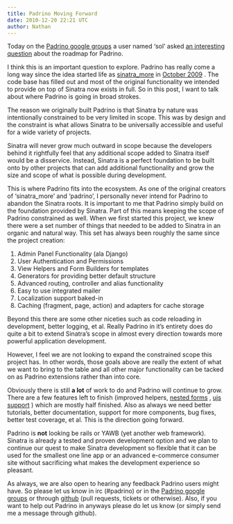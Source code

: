 ```yaml
---
title: Padrino Moving Forward
date: 2010-12-20 22:21 UTC
author: Nathan
---
```


Today on the [Padrino google groups](http://groups.google.com/group/padrino) a user named ‘sol’ asked [an interesting question](http://groups.google.com/group/padrino/browse_thread/thread/13e1ab4466d8794d?hl=en) about the roadmap for Padrino.

I think this is an important question to explore. Padrino has really come a long way since the idea started life as [sinatra\_more](https://github.com/nesquena/sinatra_more) in [October 2009](https://github.com/nesquena/sinatra_more/commit/badb3e64bb00253ff2c2419d58ec9bbce5920804) . The code base has filled out and most of the original functionality we intended to provide on top of Sinatra now exists in full. So in this post, I want to talk about where Padrino is going in broad strokes.


The reason we originally built Padrino is that Sinatra by nature was intentionally constrained to be very limited in
 scope. This was by design and the constraint is what allows Sinatra to be universally accessible and useful for a wide variety of projects.

Sinatra will never grow much outward in scope because the developers behind it rightfully feel that any additional scope added to Sinatra itself would be a disservice. Instead, Sinatra is a perfect foundation to be built onto by other projects that can add additional functionality and grow the size and scope of what is possible during development.

This is where Padrino fits into the ecosystem. As one of the original creators of ‘sinatra\_more’ and ‘padrino’, I personally never intend for Padrino to abandon the Sinatra roots. It is important to me that Padrino simply build on the foundation provided by Sinatra. Part of this means keeping the scope of Padrino constrained as well. When we
 first started this project, we knew there were a set number of things that needed to be added to Sinatra in an organic and natural way. This set has always been roughly the same since the project creation:

1) Admin Panel Functionality (ala Django)
 2) User Authentication and Permissions
 3) View Helpers and Form Builders for templates
 4) Generators for providing better default structure
 5) Advanced routing, controller and alias functionality
 6) Easy to use integrated mailer
 7) Localization support baked-in
 8) Caching (fragment, page, action) and adapters for cache storage

Beyond this there are some other niceties such as code reloading in development, better logging, et al. Really Padrino in it’s entirety does do quite a bit to extend Sinatra’s scope in almost every direction towards more powerful application development.

However, I feel we are not looking to expand the constrained scope this project has. In other words, those goals above are really the extent of what we want to bring to the table and all other major functionality can be tacked on as Padrino extensions rather than into core.

Obviously there is still **a lot** of work to do and Padrino will continue to grow. There are a few features left to finish (improved helpers, [nested forms](https://github.com/padrino/padrino-framework/issues#issue/188) , [ujs support](https://github.com/padrino/padrino-framework/issues#issue/158) ) which are mostly half finished. Also as always we need better tutorials, better documentation, support for more components, bug fixes, better test coverage, et al. This is the direction going forward.

Padrino is **not** looking be rails or YAWB (yet another web framework). Sinatra is already a tested and proven development option and we plan to continue our quest to make Sinatra development so flexible that it can be used for the smallest one line app or an advanced e-commerce consumer site without sacrificing what makes the development experience so pleasant.

As always, we are also open to hearing any feedback Padrino users might have. So please let us know in irc (\#padrino) or in the [Padrino google groups](http://groups.google.com/group/padrino) or through [github](https://github.com/padrino/padrino-framework) (pull requests, tickets or otherwise). Also, if you want to help out Padrino in anyways please do let us know (or simply send me a message through github).
